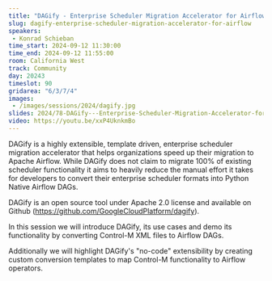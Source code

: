 ```yaml
---
title: "DAGify - Enterprise Scheduler Migration Accelerator for Airflow"
slug: dagify-enterprise-scheduler-migration-accelerator-for-airflow
speakers:
 - Konrad Schieban
time_start: 2024-09-12 11:30:00
time_end: 2024-09-12 11:55:00
room: California West
track: Community
day: 20243
timeslot: 90
gridarea: "6/3/7/4"
images: 
 - /images/sessions/2024/dagify.jpg
slides: 2024/78-DAGify---Enterprise-Scheduler-Migration-Accelerator-for-Airflow.pdf
video: https://youtu.be/xxP4UknkmBo
---
```


DAGify is a highly extensible, template driven, enterprise scheduler migration accelerator that helps organizations speed up their migration to Apache Airflow. While DAGify does not claim to migrate 100% of existing scheduler functionality it aims to heavily reduce the manual effort it takes for developers to convert their enterprise scheduler formats into Python Native Airflow DAGs.
 
DAGify is an open source tool under Apache 2.0 license and available on Github (https://github.com/GoogleCloudPlatform/dagify).
 
In this session we will introduce DAGify, its use cases and demo its functionality by converting Control-M XML files to Airflow DAGs.
 
Additionally we will highlight DAGify's "no-code" extensibility by creating custom conversion templates to map Control-M functionality to Airflow operators.